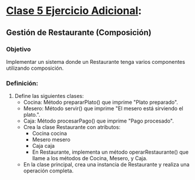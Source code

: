 # [Clase 5 Ejercicio Adicional](src/App.java):
## Gestión de Restaurante (Composición)
### Objetivo
Implementar un sistema donde un Restaurante tenga varios componentes utilizando composición.
### Definición:
1. Define las siguientes clases:
    -	Cocina: Método prepararPlato() que imprime "Plato preparado".   
    -	Mesero: Método servir() que imprime "El mesero está sirviendo el plato.".
    -	Caja: Método procesarPago() que imprime "Pago procesado".
    -   Crea la clase Restaurante con atributos:
        -	Cocina cocina
        -	Mesero mesero
        -	Caja caja
        -   En Restaurante, implementa un método operarRestaurante() que llame a los métodos de Cocina, Mesero, y Caja.
    -   En la clase principal, crea una instancia de Restaurante y realiza una operación completa.
